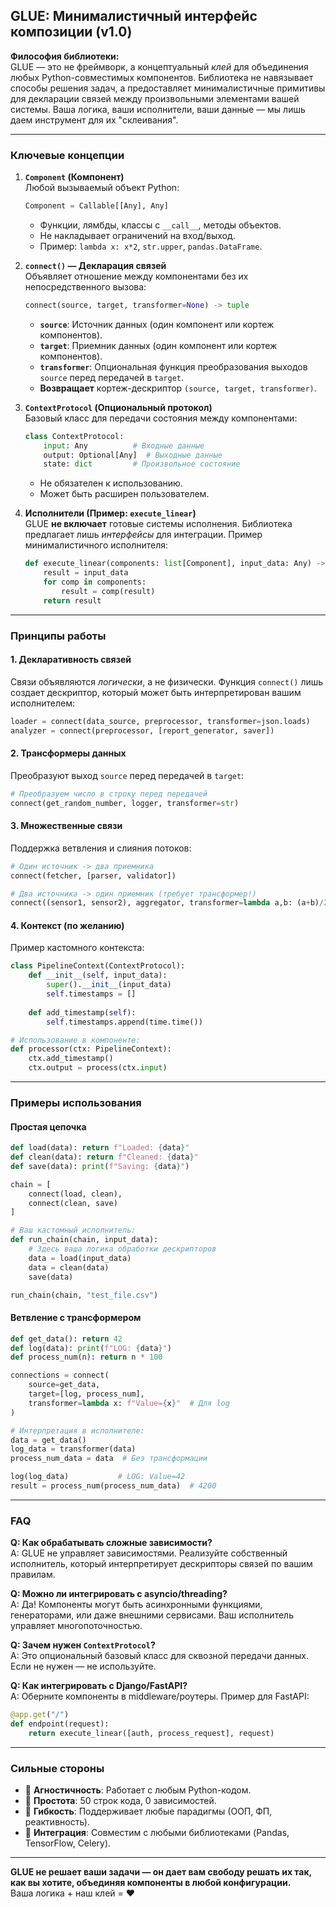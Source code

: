 ## GLUE: Минималистичный интерфейс композиции (v1.0)

**Философия библиотеки:**  
GLUE — это не фреймворк, а концептуальный *клей* для объединения любых Python-совместимых компонентов. Библиотека не навязывает способы решения задач, а предоставляет минималистичные примитивы для декларации связей между произвольными элементами вашей системы. Ваша логика, ваши исполнители, ваши данные — мы лишь даем инструмент для их "склеивания".

---

### Ключевые концепции

1. **`Component` (Компонент)**  
   Любой вызываемый объект Python:  
   ```python
   Component = Callable[[Any], Any]
   ```
   - Функции, лямбды, классы с `__call__`, методы объектов.
   - Не накладывает ограничений на вход/выход.
   - Пример: `lambda x: x*2`, `str.upper`, `pandas.DataFrame`.

2. **`connect()` — Декларация связей**  
   Объявляет отношение между компонентами без их непосредственного вызова:
   ```python
   connect(source, target, transformer=None) -> tuple
   ```
   - **`source`**: Источник данных (один компонент или кортеж компонентов).
   - **`target`**: Приемник данных (один компонент или кортеж компонентов).
   - **`transformer`**: Опциональная функция преобразования выходов `source` перед передачей в `target`.
   - **Возвращает** кортеж-дескриптор `(source, target, transformer)`.

3. **`ContextProtocol` (Опциональный протокол)**  
   Базовый класс для передачи состояния между компонентами:
   ```python
   class ContextProtocol:
       input: Any          # Входные данные
       output: Optional[Any]  # Выходные данные
       state: dict         # Произвольное состояние
   ```
   - Не обязателен к использованию.
   - Может быть расширен пользователем.

4. **Исполнители (Пример: `execute_linear`)**  
   GLUE **не включает** готовые системы исполнения. Библиотека предлагает лишь *интерфейсы* для интеграции. Пример минималистичного исполнителя:
   ```python
   def execute_linear(components: list[Component], input_data: Any) -> Any:
       result = input_data
       for comp in components:
           result = comp(result)
       return result
   ```

---

### Принципы работы

#### 1. Декларативность связей
Связи объявляются *логически*, а не физически. Функция `connect()` лишь создает дескриптор, который может быть интерпретирован вашим исполнителем:
```python
loader = connect(data_source, preprocessor, transformer=json.loads)
analyzer = connect(preprocessor, [report_generator, saver])
```

#### 2. Трансформеры данных
Преобразуют выход `source` перед передачей в `target`:
```python
# Преобразуем число в строку перед передачей
connect(get_random_number, logger, transformer=str)
```

#### 3. Множественные связи
Поддержка ветвления и слияния потоков:
```python
# Один источник -> два приемника
connect(fetcher, [parser, validator])

# Два источника -> один приемник (требует трансформер!)
connect((sensor1, sensor2), aggregator, transformer=lambda a,b: (a+b)/2)
```

#### 4. Контекст (по желанию)
Пример кастомного контекста:
```python
class PipelineContext(ContextProtocol):
    def __init__(self, input_data):
        super().__init__(input_data)
        self.timestamps = []
    
    def add_timestamp(self):
        self.timestamps.append(time.time())

# Использование в компоненте:
def processor(ctx: PipelineContext):
    ctx.add_timestamp()
    ctx.output = process(ctx.input)
```

---

### Примеры использования

#### Простая цепочка
```python
def load(data): return f"Loaded: {data}"
def clean(data): return f"Cleaned: {data}"
def save(data): print(f"Saving: {data}")

chain = [
    connect(load, clean),
    connect(clean, save)
]

# Ваш кастомный исполнитель:
def run_chain(chain, input_data):
    # Здесь ваша логика обработки дескрипторов
    data = load(input_data)
    data = clean(data)
    save(data)

run_chain(chain, "test_file.csv")
```

#### Ветвление с трансформером
```python
def get_data(): return 42
def log(data): print(f"LOG: {data}")
def process_num(n): return n * 100

connections = connect(
    source=get_data,
    target=[log, process_num],
    transformer=lambda x: f"Value={x}"  # Для log
)

# Интерпретация в исполнителе:
data = get_data()
log_data = transformer(data)
process_num_data = data  # Без трансформации

log(log_data)           # LOG: Value=42
result = process_num(process_num_data)  # 4200
```

---

### FAQ

**Q: Как обрабатывать сложные зависимости?**  
A: GLUE не управляет зависимостями. Реализуйте собственный исполнитель, который интерпретирует дескрипторы связей по вашим правилам.

**Q: Можно ли интегрировать с asyncio/threading?**  
A: Да! Компоненты могут быть асинхронными функциями, генераторами, или даже внешними сервисами. Ваш исполнитель управляет многопоточностью.

**Q: Зачем нужен `ContextProtocol`?**  
A: Это опциональный базовый класс для сквозной передачи данных. Если не нужен — не используйте.

**Q: Как интегрировать с Django/FastAPI?**  
A: Оберните компоненты в middleware/роутеры. Пример для FastAPI:
```python
@app.get("/")
def endpoint(request):
    return execute_linear([auth, process_request], request)
```

---

### Сильные стороны
- 🧩 **Агностичность**: Работает с любым Python-кодом.
- 🧠 **Простота**: 50 строк кода, 0 зависимостей.
- 🚀 **Гибкость**: Поддерживает любые парадигмы (ООП, ФП, реактивность).
- 🔌 **Интеграция**: Совместим с любыми библиотеками (Pandas, TensorFlow, Celery).

---

**GLUE не решает ваши задачи — он дает вам свободу решать их так, как вы хотите, объединяя компоненты в любой конфигурации.**  
Ваша логика + наш клей = ❤️